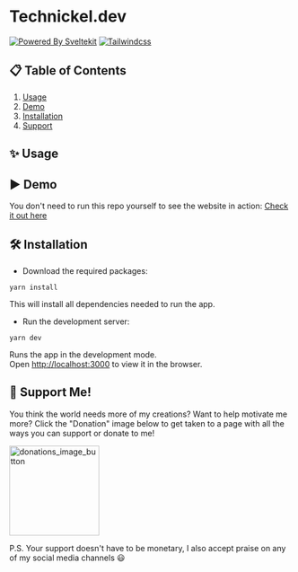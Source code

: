# Technickel.dev
[![Powered By Sveltekit](https://img.shields.io/badge/powered%20by-svelte-FF3C02.svg?style=flat&logo=svelte)](https://kit.svelte.dev/)
[![Tailwindcss](https://img.shields.io/badge/Tailwindcss-CSS--Framework-%2338B2AC?logo=tailwindcss)](https://tailwindcss.com)

## 📋 Table of Contents
1. [Usage](#Usage)
2. [Demo](#Demo)
3. [Installation](#Installation)
4. [Support](#Support)

## ✨ Usage


## ▶️ Demo
You don't need to run this repo yourself to see the website in action: [Check it out here](https://technickel.dev/)
## 🛠️ Installation
- Download the required packages:
```
yarn install
```
This will install all dependencies needed to run the app.


- Run the development server:
```
yarn dev
```
Runs the app in the development mode.\
Open [http://localhost:3000](http://localhost:3000) to view it in the browser.
## 🤑 Support Me!
You think the world needs more of my creations? Want to help motivate me more? Click the "Donation" image below to get taken to a page with all the ways you can support or donate to me!

[<img width="160" alt="donations_image_button" src="https://user-images.githubusercontent.com/22779812/196099319-422ee2a3-fc5c-4d94-9e21-ecf500232578.png">](https://technickel.dev/support)

P.S. Your support doesn't have to be monetary, I also accept praise on any of my social media channels 😃
